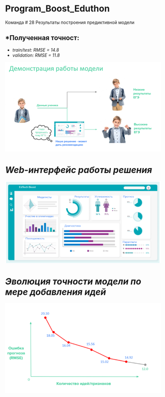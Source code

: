 # Program_Boost_Eduthon 
Команда # 28
Результаты построения предиктивной модели



## *Полученная точност: 
* *train/test: RMSE = 14.8*
* *validation: RMSE = 11.8*


![](Images/Working_show.PNG)


# *Web-интерфейс работы решения*

![](Images/Dash_board_web.PNG)


# *Эволюция точности модели по мере добавления идей*

![](Images/RMSE_plot.PNG)
